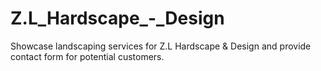 # Z.L_Hardscape_-_Design
Showcase landscaping services for Z.L Hardscape &amp; Design and provide contact form for potential customers. 
